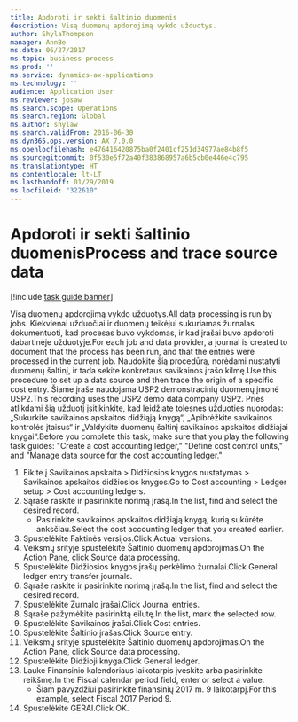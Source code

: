 ```yaml
---
title: Apdoroti ir sekti šaltinio duomenis
description: Visą duomenų apdorojimą vykdo užduotys.
author: ShylaThompson
manager: AnnBe
ms.date: 06/27/2017
ms.topic: business-process
ms.prod: ''
ms.service: dynamics-ax-applications
ms.technology: ''
audience: Application User
ms.reviewer: josaw
ms.search.scope: Operations
ms.search.region: Global
ms.author: shylaw
ms.search.validFrom: 2016-06-30
ms.dyn365.ops.version: AX 7.0.0
ms.openlocfilehash: e476416420875ba0f2401cf251d34977ae84b8f5
ms.sourcegitcommit: 0f530e5f72a40f383868957a6b5cb0e446e4c795
ms.translationtype: HT
ms.contentlocale: lt-LT
ms.lasthandoff: 01/29/2019
ms.locfileid: "322610"
---
```

# <a name="process-and-trace-source-data"></a><span data-ttu-id="93362-103">Apdoroti ir sekti šaltinio duomenis</span><span class="sxs-lookup"><span data-stu-id="93362-103">Process and trace source data</span></span>

[!include [task guide banner](../../includes/task-guide-banner.md)]

<span data-ttu-id="93362-104">Visą duomenų apdorojimą vykdo užduotys.</span><span class="sxs-lookup"><span data-stu-id="93362-104">All data processing is run by jobs.</span></span> <span data-ttu-id="93362-105">Kiekvienai užduočiai ir duomenų teikėjui sukuriamas žurnalas dokumentuoti, kad procesas buvo vykdomas, ir kad įrašai buvo apdoroti dabartinėje užduotyje.</span><span class="sxs-lookup"><span data-stu-id="93362-105">For each job and data provider, a journal is created to document that the process has been run, and that the entries were processed in the current job.</span></span> <span data-ttu-id="93362-106">Naudokite šią procedūrą, norėdami nustatyti duomenų šaltinį, ir tada sekite konkretaus savikainos įrašo kilmę.</span><span class="sxs-lookup"><span data-stu-id="93362-106">Use this procedure to set up a data source and then  trace the origin of a specific cost entry.</span></span> <span data-ttu-id="93362-107">Šiame įraše naudojama USP2 demonstracinių duomenų įmonė USP2.</span><span class="sxs-lookup"><span data-stu-id="93362-107">This recording uses the USP2 demo data company USP2.</span></span> <span data-ttu-id="93362-108">Prieš atlikdami šią užduotį įsitikinkite, kad leidžiate tolesnes užduoties nuorodas: „Sukurkite savikainos apskaitos didžiąją knygą“, „Apibrėžkite savikainos kontrolės įtaisus“ ir „Valdykite duomenų šaltinį savikainos apskaitos didžiajai knygai“.</span><span class="sxs-lookup"><span data-stu-id="93362-108">Before you complete this task, make sure that you play the following task guides: "Create a cost accounting ledger," "Define cost control units," and "Manage data source for the cost accounting ledger."</span></span>

1. <span data-ttu-id="93362-109">Eikite į Savikainos apskaita > Didžiosios knygos nustatymas > Savikainos apskaitos didžiosios knygos.</span><span class="sxs-lookup"><span data-stu-id="93362-109">Go to Cost accounting > Ledger setup > Cost accounting ledgers.</span></span>
2. <span data-ttu-id="93362-110">Sąraše raskite ir pasirinkite norimą įrašą.</span><span class="sxs-lookup"><span data-stu-id="93362-110">In the list, find and select the desired record.</span></span>
    * <span data-ttu-id="93362-111">Pasirinkite savikainos apskaitos didžiąją knygą, kurią sukūrėte anksčiau.</span><span class="sxs-lookup"><span data-stu-id="93362-111">Select the cost accounting ledger that you created earlier.</span></span>  
3. <span data-ttu-id="93362-112">Spustelėkite Faktinės versijos.</span><span class="sxs-lookup"><span data-stu-id="93362-112">Click Actual versions.</span></span>
4. <span data-ttu-id="93362-113">Veiksmų srityje spustelėkite Šaltinio duomenų apdorojimas.</span><span class="sxs-lookup"><span data-stu-id="93362-113">On the Action Pane, click Source data processing.</span></span>
5. <span data-ttu-id="93362-114">Spustelėkite Didžiosios knygos įrašų perkėlimo žurnalai.</span><span class="sxs-lookup"><span data-stu-id="93362-114">Click General ledger entry transfer journals.</span></span>
6. <span data-ttu-id="93362-115">Sąraše raskite ir pasirinkite norimą įrašą.</span><span class="sxs-lookup"><span data-stu-id="93362-115">In the list, find and select the desired record.</span></span>
7. <span data-ttu-id="93362-116">Spustelėkite Žurnalo įrašai.</span><span class="sxs-lookup"><span data-stu-id="93362-116">Click Journal entries.</span></span>
8. <span data-ttu-id="93362-117">Sąraše pažymėkite pasirinktą eilutę.</span><span class="sxs-lookup"><span data-stu-id="93362-117">In the list, mark the selected row.</span></span>
9. <span data-ttu-id="93362-118">Spustelėkite Savikainos įrašai.</span><span class="sxs-lookup"><span data-stu-id="93362-118">Click Cost entries.</span></span>
10. <span data-ttu-id="93362-119">Spustelėkite Šaltinio įrašas.</span><span class="sxs-lookup"><span data-stu-id="93362-119">Click Source entry.</span></span>
11. <span data-ttu-id="93362-120">Veiksmų srityje spustelėkite Šaltinio duomenų apdorojimas.</span><span class="sxs-lookup"><span data-stu-id="93362-120">On the Action Pane, click Source data processing.</span></span>
12. <span data-ttu-id="93362-121">Spustelėkite Didžioji knyga.</span><span class="sxs-lookup"><span data-stu-id="93362-121">Click General ledger.</span></span>
13. <span data-ttu-id="93362-122">Lauke Finansinio kalendoriaus laikotarpis įveskite arba pasirinkite reikšmę.</span><span class="sxs-lookup"><span data-stu-id="93362-122">In the Fiscal calendar period field, enter or select a value.</span></span>
    * <span data-ttu-id="93362-123">Šiam pavyzdžiui pasirinkite finansinių 2017 m. 9 laikotarpį.</span><span class="sxs-lookup"><span data-stu-id="93362-123">For this example, select Fiscal 2017 Period 9.</span></span>  
14. <span data-ttu-id="93362-124">Spustelėkite GERAI.</span><span class="sxs-lookup"><span data-stu-id="93362-124">Click OK.</span></span>

